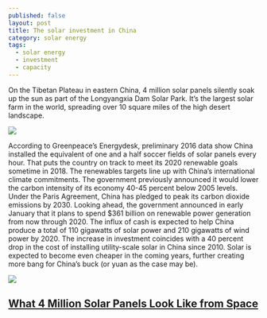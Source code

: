 ```yaml
---
published: false
layout: post
title: The solar investment in China
category: solar energy
tags:
  - solar energy
  - investment
  - capacity
---
```



On the Tibetan Plateau in eastern China, 4 million solar panels silently soak up the sun as part of the Longyangxia Dam Solar Park. It’s the largest solar farm in the world, spreading over 10 square miles of the high desert landscape.


![](https://www.scientificamerican.com/sciam/assets/Image/image001(1).gif)


According to Greenpeace’s Energydesk, preliminary 2016 data show China installed the equivalent of one and a half soccer fields of solar panels every hour. That puts the country on track to meet its 2020 renewable goals sometime in 2018.
The renewables targets line up with China’s international climate commitments. The government previously announced it would lower the carbon intensity of its economy 40-45 percent below 2005 levels. Under the Paris Agreement, China has pledged to peak its carbon dioxide emissions by 2030.
Looking ahead, the government announced in early January that it plans to spend $361 billion on renewable power generation from now through 2020. The influx of cash is expected to help China produce a total of 110 gigawatts of solar power and 210 gigawatts of wind power by 2020.
The increase in investment coincides with a 40 percent drop in the cost of installing utility-scale solar in China since 2010. Solar is expected to become even cheaper in the coming years, further creating more bang for China’s buck (or yuan as the case may be).



![](https://www.scientificamerican.com/sciam/cache/file/5195B0CD-2E26-4367-A45ECA8F7F24BD1E.jpg?w=590&h=393&7F313D14-D163-44B3-AB7B480EBFF3FC1E)
## [What 4 Million Solar Panels Look Like from Space](https://www.scientificamerican.com/article/what-4-million-solar-panels-look-like-from-space/)